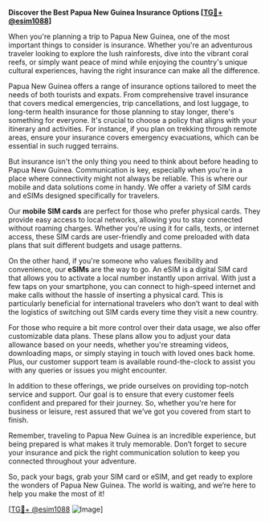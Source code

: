 **Discover the Best Papua New Guinea Insurance Options [[TG💪+ @esim1088](https://t.me/s/esim1088)]**

When you're planning a trip to Papua New Guinea, one of the most important things to consider is insurance. Whether you're an adventurous traveler looking to explore the lush rainforests, dive into the vibrant coral reefs, or simply want peace of mind while enjoying the country's unique cultural experiences, having the right insurance can make all the difference.

Papua New Guinea offers a range of insurance options tailored to meet the needs of both tourists and expats. From comprehensive travel insurance that covers medical emergencies, trip cancellations, and lost luggage, to long-term health insurance for those planning to stay longer, there's something for everyone. It's crucial to choose a policy that aligns with your itinerary and activities. For instance, if you plan on trekking through remote areas, ensure your insurance covers emergency evacuations, which can be essential in such rugged terrains.

But insurance isn't the only thing you need to think about before heading to Papua New Guinea. Communication is key, especially when you're in a place where connectivity might not always be reliable. This is where our mobile and data solutions come in handy. We offer a variety of SIM cards and eSIMs designed specifically for travelers. 

Our **mobile SIM cards** are perfect for those who prefer physical cards. They provide easy access to local networks, allowing you to stay connected without roaming charges. Whether you're using it for calls, texts, or internet access, these SIM cards are user-friendly and come preloaded with data plans that suit different budgets and usage patterns. 

On the other hand, if you're someone who values flexibility and convenience, our **eSIMs** are the way to go. An eSIM is a digital SIM card that allows you to activate a local number instantly upon arrival. With just a few taps on your smartphone, you can connect to high-speed internet and make calls without the hassle of inserting a physical card. This is particularly beneficial for international travelers who don’t want to deal with the logistics of switching out SIM cards every time they visit a new country.

For those who require a bit more control over their data usage, we also offer customizable data plans. These plans allow you to adjust your data allowance based on your needs, whether you're streaming videos, downloading maps, or simply staying in touch with loved ones back home. Plus, our customer support team is available round-the-clock to assist you with any queries or issues you might encounter.

In addition to these offerings, we pride ourselves on providing top-notch service and support. Our goal is to ensure that every customer feels confident and prepared for their journey. So, whether you're here for business or leisure, rest assured that we’ve got you covered from start to finish.

Remember, traveling to Papua New Guinea is an incredible experience, but being prepared is what makes it truly memorable. Don’t forget to secure your insurance and pick the right communication solution to keep you connected throughout your adventure. 

So, pack your bags, grab your SIM card or eSIM, and get ready to explore the wonders of Papua New Guinea. The world is waiting, and we’re here to help you make the most of it!

[[TG💪+ @esim1088](https://t.me/s/esim1088) ![Image](https://i.postimg.cc/Y0z9fWf4/image.png)]